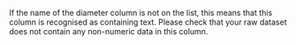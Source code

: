 If the name of the diameter column is not on the list, this means that this column is recognised as containing text. Please check that your raw dataset does not contain any non-numeric data in this column.
